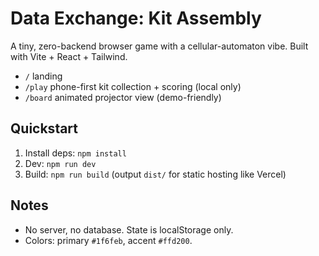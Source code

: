 # Data Exchange: Kit Assembly

A tiny, zero-backend browser game with a cellular-automaton vibe. Built with Vite + React + Tailwind.
- `/` landing
- `/play` phone-first kit collection + scoring (local only)
- `/board` animated projector view (demo-friendly)

## Quickstart
1. Install deps: `npm install`
2. Dev: `npm run dev`
3. Build: `npm run build` (output `dist/` for static hosting like Vercel)

## Notes
- No server, no database. State is localStorage only.
- Colors: primary `#1f6feb`, accent `#ffd200`.
